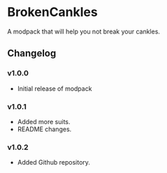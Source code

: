 # BrokenCankles

A modpack that will help you not break your cankles.

## Changelog

### v1.0.0

- Initial release of modpack

### v1.0.1

- Added more suits.
- README changes.

### v1.0.2

- Added Github repository.
